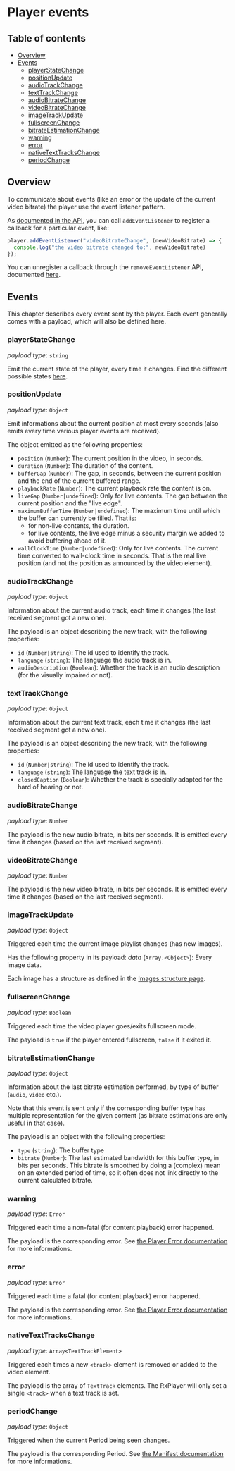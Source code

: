 # Player events

## Table of contents

- [Overview](#overview)
- [Events](#events)
    - [playerStateChange](#events-playerStateChange)
    - [positionUpdate](#events-positionUpdate)
    - [audioTrackChange](#events-audioTrackChange)
    - [textTrackChange](#events-textTrackChange)
    - [audioBitrateChange](#events-audioBitrateChange)
    - [videoBitrateChange](#events-videoBitrateChange)
    - [imageTrackUpdate](#events-imageTrackUpdate)
    - [fullscreenChange](#events-fullscreenChange)
    - [bitrateEstimationChange](#events-bitrateEstimationChange)
    - [warning](#events-warning)
    - [error](#events-error)
    - [nativeTextTracksChange](#events-nativeTextTracksChange)
    - [periodChange](#events-periodChange)

## <a name="overview"></a>Overview

To communicate about events (like an error or the update of the current video bitrate) the player use the event listener pattern.

As [documented in the API](./index.md#meth-addEventListener), you can call ``addEventListener`` to register a callback for a particular event, like:
```js
player.addEventListener("videoBitrateChange", (newVideoBitrate) => {
  console.log("the video bitrate changed to:", newVideoBitrate)
});
```

You can unregister a callback through the ``removeEventListener`` API, documented [here](./index.md#meth-removeEventListener).

## <a name="events"></a>Events

This chapter describes every event sent by the player. Each event generally comes with a payload, which will also be defined here.

### <a name="events-playerStateChange"></a>playerStateChange

_payload type_: ``string``

Emit the current state of the player, every time it changes. Find the different possible states [here](./index.md#meth-getPlayerState).

### <a name="events-positionUpdate"></a>positionUpdate

_payload type_: ``Object``

Emit informations about the current position at most every seconds (also emits every time various player events are received).

The object emitted as the following properties:
  - ``position`` (``Number``): The current position in the video, in seconds.
  - ``duration`` (``Number``): The duration of the content.
  - ``bufferGap`` (``Number``): The gap, in seconds, between the current position and the end of the current buffered range.
  -  ``playbackRate`` (``Number``): The current playback rate the content is on.
  - ``liveGap`` (``Number|undefined``): Only for live contents. The gap between the current position and the "live edge".
  - ``maximumBufferTime`` (``Number|undefined``): The maximum time until which the buffer can currently be filled. That is:
    - for non-live contents, the duration.
    - for live contents, the live edge minus a security margin we added to avoid buffering ahead of it.
  - ``wallClockTime`` (``Number|undefined``): Only for live contents. The current time converted to wall-clock time in seconds. That is the real live position (and not the position as announced by the video element).

### <a name="events-audioTrackChange"></a>audioTrackChange

_payload type_: ``Object``

Information about the current audio track, each time it changes (the last received segment got a new one).

The payload is an object describing the new track, with the following properties:
  - ``id`` (``Number|string``): The id used to identify the track.
  - ``language`` (``string``): The language the audio track is in.
  - ``audioDescription`` (``Boolean``): Whether the track is an audio description (for the visually impaired or not).

### <a name="events-textTrackChange"></a>textTrackChange

_payload type_: ``Object``

Information about the current text track, each time it changes (the last received segment got a new one).

The payload is an object describing the new track, with the following properties:
  - ``id`` (``Number|string``): The id used to identify the track.
  - ``language`` (``string``): The language the text track is in.
  - ``closedCaption`` (``Boolean``): Whether the track is specially adapted for the hard of hearing or not.

### <a name="events-audioBitrateChange"></a>audioBitrateChange

_payload type_: ``Number``

The payload is the new audio bitrate, in bits per seconds. It is emitted every time it changes (based on the last received segment).

### <a name="events-videoBitrateChange"></a>videoBitrateChange

_payload type_: ``Number``

The payload is the new video bitrate, in bits per seconds. It is emitted every time it changes (based on the last received segment).

### <a name="events-imageTrackUpdate"></a>imageTrackUpdate

_payload type_: ``Object``

Triggered each time the current image playlist changes (has new images).

Has the following property in its payload:
  _data_ (``Array.<Object>``): Every image data.

  Each image has a structure as defined in the [Images structure page](./images.md#api-structure).

### <a name="events-fullscreenChange"></a>fullscreenChange

_payload type_: ``Boolean``

Triggered each time the video player goes/exits fullscreen mode.

The payload is ``true`` if the player entered fullscreen, ``false`` if it exited it.

### <a name="events-bitrateEstimationChange"></a>bitrateEstimationChange

_payload type_: ``Object``

Information about the last bitrate estimation performed, by type of buffer (``audio``, ``video`` etc.).

Note that this event is sent only if the corresponding buffer type has multiple representation for the given content (as bitrate estimations are only useful in that case).

The payload is an object with the following properties:
  - ``type`` (``string``): The buffer type
  - ``bitrate`` (``Number``): The last estimated bandwidth for this buffer type, in bits per seconds. This bitrate is smoothed by doing a (complex) mean on an extended period of time, so it often does not link directly to the current calculated bitrate.

### <a name="events-warning"></a>warning

_payload type_: ``Error``

Triggered each time a non-fatal (for content playback) error happened.

The payload is the corresponding error. See [the Player Error documentation](./errors.md) for more informations.

### <a name="events-error"></a>error

_payload type_: ``Error``

Triggered each time a fatal (for content playback) error happened.

The payload is the corresponding error. See [the Player Error documentation](./errors.md) for more informations.

### <a name="events-nativeTextTracksChange"></a>nativeTextTracksChange

_payload type_: ``Array<TextTrackElement>``

Triggered each times a new ``<track>`` element is removed or added to the video element.

The payload is the array of ``TextTrack`` elements. The RxPlayer will only set a single ``<track>`` when a text track is set.

### <a name="events-periodChange"></a>periodChange

_payload type_: ``Object``

Triggered when the current Period being seen changes.

The payload is the corresponding Period. See [the Manifest documentation](./manifest.md#period) for more informations.
